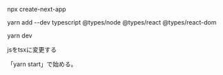 npx create-next-app 

yarn add --dev typescript @types/node @types/react @types/react-dom

yarn dev

jsをtsxに変更する

「yarn start」で始める。 
